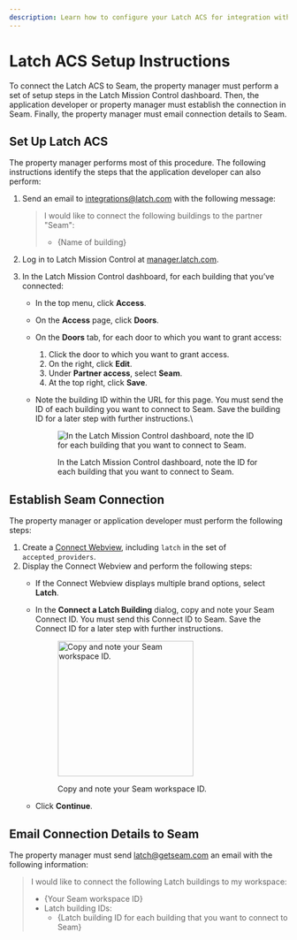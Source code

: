 ```yaml
---
description: Learn how to configure your Latch ACS for integration with Seam.
---
```


# Latch ACS Setup Instructions

To connect the Latch ACS to Seam, the property manager must perform a set of setup steps in the Latch Mission Control dashboard. Then, the application developer or property manager must establish the connection in Seam. Finally, the property manager must email connection details to Seam.

## Set Up Latch ACS

The property manager performs most of this procedure. The following instructions identify the steps that the application developer can also perform:

1.  Send an email to [integrations@latch.com](mailto:integrations@latch.com) with the following message:

    > I would like to connect the following buildings to the partner "Seam":
    >
    > * {Name of building}
2. Log in to Latch Mission Control at [manager.latch.com](http://manager.latch.com).
3. In the Latch Mission Control dashboard, for each building that you’ve connected:
   * In the top menu, click **Access**.
   * On the **Access** page, click **Doors**.
   * On the **Doors** tab, for each door to which you want to grant access:
     1. Click the door to which you want to grant access.
     2. On the right, click **Edit**.
     3. Under **Partner access**, select **Seam**.
     4. At the top right, click **Save**.
   *   Note the building ID within the URL for this page. You must send the ID of each building you want to connect to Seam. Save the building ID for a later step with further instructions.\\

       <figure><img src="../../.gitbook/assets/latch-building-id.png" alt="In the Latch Mission Control dashboard, note the ID for each building that you want to connect to Seam."><figcaption><p>In the Latch Mission Control dashboard, note the ID for each building that you want to connect to Seam.</p></figcaption></figure>

## Establish Seam Connection

The property manager or application developer must perform the following steps:

1. Create a [Connect Webview](../../core-concepts/connect-webviews/), including `latch` in the set of `accepted_providers`.
2. Display the Connect Webview and perform the following steps:
   * If the Connect Webview displays multiple brand options, select **Latch**.
   *   In the **Connect a Latch Building** dialog, copy and note your Seam Connect ID. You must send this Connect ID to Seam. Save the Connect ID for a later step with further instructions.

       <figure><img src="../../.gitbook/assets/workspace-id-for-latch.png" alt="Copy and note your Seam workspace ID." width="245"><figcaption><p>Copy and note your Seam workspace ID.</p></figcaption></figure>
   * Click **Continue**.

## Email Connection Details to Seam

The property manager must send [latch@getseam.com](mailto:latch@getseam.com) an email with the following information:

> I would like to connect the following Latch buildings to my workspace:
>
> * {Your Seam workspace ID}
> * Latch building IDs:
>   * {Latch building ID for each building that you want to connect to Seam}
